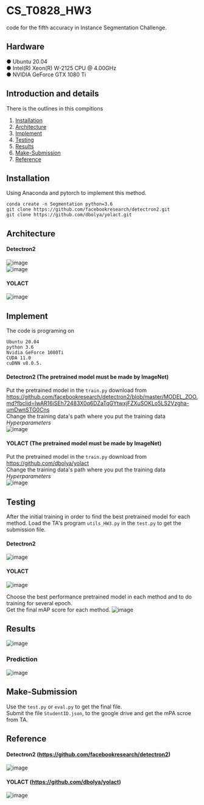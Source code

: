 # CS_T0828_HW3
code for the fifth accuracy in Instance Segmentation Challenge. <br>

## Hardware
● Ubuntu 20.04 <br>
● Intel(R) Xeon(R) W-2125 CPU @ 4.00GHz <br>
● NVIDIA GeForce GTX 1080 Ti <br>

## Introduction and details
There is the outlines in this compitions <br>
1. [Installation](#Installation) <br>
2. [Architecture](#Architecture)<br>
3. [Implement](#Implement) <br>
4. [Testing](#Testing) <br>
5. [Results](#Results)<br>
6. [Make-Submission](#Make-Submission)<br>
7. [Reference](#Reference)<br>

## Installation
Using Anaconda and pytorch to implement this method.

    conda create -n Segmentation python=3.6
    git clone https://github.com/facebookresearch/detectron2.git
    git clone https://github.com/dbolya/yolact.git

## Architecture
#### Detectron2
![image](https://github.com/eddieczc/Image-Processing-via-deep-learning/blob/master/HW3_Instance_Segmentation/Images/Detectron2_Architecture1.PNG) <br> 
![image](https://github.com/eddieczc/Image-Processing-via-deep-learning/blob/master/HW3_Instance_Segmentation/Images/Detectron2_Architecture2.PNG) <br> 
#### YOLACT
![image](https://github.com/eddieczc/Image-Processing-via-deep-learning/blob/master/HW3_Instance_Segmentation/Images/YOLACT_Architecture.PNG) <br> 

## Implement
The code is programing on 

    Ubuntu 20.04
    python 3.6
    Nvidia GeForce 1080Ti 
    CUDA 11.0
    cuDNN v8.0.5.
 
#### Detectron2 (The pretrained model must be made by ImageNet)
Put the pretrained model in the `train.py` download from https://github.com/facebookresearch/detectron2/blob/master/MODEL_ZOO.md?fbclid=IwAR16iSEh72483X0q6DZaTqGYtwxjFZXuSOKLo5LS2Vzgha-umDwnSTG0Cns <br> 
Change the training data's path where you put the training data <br> 
*Hyperparameters* <br> 
![image](https://github.com/eddieczc/Image-Processing-via-deep-learning/blob/master/HW3_Instance_Segmentation/Images/Detectron2_Hyperparameters.PNG) <br> 
#### YOLACT (The pretrained model must be made by ImageNet)
Put the pretrained model in the `train.py` download from https://github.com/dbolya/yolact <br> 
Change the training data's path where you put the training data <br> 
*Hyperparameters* <br> 
![image](https://github.com/eddieczc/Image-Processing-via-deep-learning/blob/master/HW3_Instance_Segmentation/Images/YOLACT_Hyperparameters.PNG) <br>    


## Testing
After the initial training in order to find the best pretrained model for each method.
Load the TA's program `utils_HW3.py` in the `test.py` to get the submission file.
#### Detectron2
![image](https://github.com/eddieczc/Image-Processing-via-deep-learning/blob/master/HW3_Instance_Segmentation/Images/Detectron2_Performance.PNG) <br> 
#### YOLACT
![image](https://github.com/eddieczc/Image-Processing-via-deep-learning/blob/master/HW3_Instance_Segmentation/Images/YOLACT_Performance.PNG) <br> 

Choose the best performance pretrained model in each method and to do training for several epoch. <br>
Get the final mAP score for each method.
![image](https://github.com/eddieczc/Image-Processing-via-deep-learning/blob/master/HW3_Instance_Segmentation/Images/Final_Performance.PNG) <br> 


## Results
![image](https://github.com/eddieczc/Image-Processing-via-deep-learning/blob/master/HW3_Instance_Segmentation/Images/Result2.PNG) <br> 
### Prediction 
![image](https://github.com/eddieczc/Image-Processing-via-deep-learning/blob/master/HW3_Instance_Segmentation/Images/Result.PNG) <br>     


## Make-Submission
Use the `test.py` or `eval.py` to get the final file. <br>
Submit the file `StudentID.json`, to the google drive and  get the mPA scroe from TA. <br>


## Reference
#### Detectron2 (https://github.com/facebookresearch/detectron2)
![image](https://github.com/eddieczc/Image-Processing-via-deep-learning/blob/master/HW3_Instance_Segmentation/Images/Detectron2.PNG) <br>     
#### YOLACT (https://github.com/dbolya/yolact)
![image](https://github.com/eddieczc/Image-Processing-via-deep-learning/blob/master/HW3_Instance_Segmentation/Images/YOLACT.PNG) <br>     
